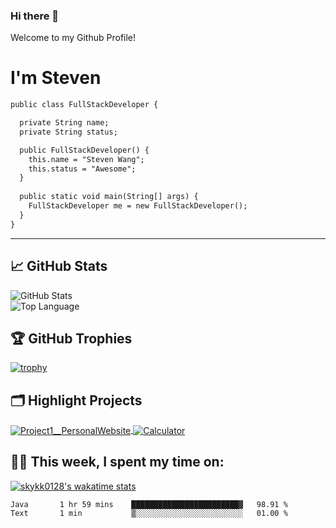 ### Hi there 👋

<!--
**skykk0128/skykk0128** is a ✨ _special_ ✨ repository because its `README.md` (this file) appears on your GitHub profile.

Here are some ideas to get you started:

- 🔭 I’m currently working on ...
- 🌱 I’m currently learning ...
- 👯 I’m looking to collaborate on ...
- 🤔 I’m looking for help with ...
- 💬 Ask me about ...
- 📫 How to reach me: ...
- 😄 Pronouns: ...
- ⚡ Fun fact: ...
-->
Welcome to my Github Profile!

<h1>I'm Steven</h1>

```diff
public class FullStackDeveloper {

  private String name;
  private String status;

  public FullStackDeveloper() {
    this.name = "Steven Wang";
    this.status = "Awesome";
  }
  
  public static void main(String[] args) {
    FullStackDeveloper me = new FullStackDeveloper();
  }
}
```
<hr>

## &#x1f4c8; GitHub Stats

<p align="left">
    <img alt = "GitHub Stats" src="https://github-readme-stats.vercel.app/api?username=skykk0128&show_icons=true&theme=dracula">
    <br>
    <img alt = "Top Language" src="https://github-readme-stats.vercel.app/api/top-langs/?username=skykk0128&hide=html&theme=dracula"
</p>

## 🏆 GitHub Trophies

[![trophy](https://github-profile-trophy.vercel.app/?username=skykk0128&theme=nord&column=7)](https://github.com/ryo-ma/github-profile-trophy)


## 🗂️ Highlight Projects

<a href="https://github.com/skykk0128/Project1__PersonalWebsite">
  <img align="center" src="https://github-readme-stats.vercel.app/api/pin/?username=skykk0128&repo=Project1__PersonalWebsite&show_icons=true&line_height=27&theme=nord" alt="Project1__PersonalWebsite" />
</a>

<a href="https://github.com/skykk0128/Calculator">
  <img align="center" src="https://github-readme-stats.vercel.app/api/pin/?username=skykk0128&repo=Calculator&show_icons=true&line_height=27&theme=nord" alt="Calculator" />
</a>

## 👨‍💻 This week, I spent my time on:

[![skykk0128's wakatime stats](https://github-readme-stats.vercel.app/api/wakatime?username=skykk0128&line_height=27&theme=nord)](https://github.com/anuraghazra/github-readme-stats)
  
<!--START_SECTION:waka-->
```text
Java       1 hr 59 mins    ████████████████████████▓   98.91 % 
Text       1 min           ▒░░░░░░░░░░░░░░░░░░░░░░░░   01.00 % 
```
<!--END_SECTION:waka-->

